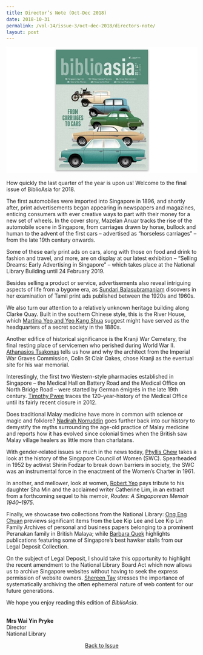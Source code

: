 ```yaml
---
title: Director’s Note (Oct-Dec 2018)
date: 2018-10-31
permalink: /vol-14/issue-3/oct-dec-2018/directors-note/
layout: post
---
```

<img src="/images/Vol-14-issue-3/vol14_iss3.JPG">

How quickly the last quarter of the year is upon us! Welcome to the final issue of BiblioAsia for 2018.

The first automobiles were imported into Singapore in 1896, and shortly after, print advertisements began appearing in newspapers and magazines, enticing consumers with ever creative ways to part with their money for a new set of wheels. In the cover story, Mazelan Anuar tracks the rise of the automobile scene in Singapore, from carriages drawn by horse, bullock and human to the advent of the first cars – advertised as “horseless carriages” – from the late 19th century onwards.

Some of these early print ads on cars, along with those on food and drink to fashion and travel, and more, are on display at our latest exhibition – “Selling Dreams: Early Advertising in Singapore” – which takes place at the National Library Building until 24 February 2019.

Besides selling a product or service, advertisements also reveal intriguing aspects of life from a bygone era, as [Sundari Balasubramaniam](https://nlb-ba-staging.netlify.app/vol-14/issue-3/oct-dec-2018/tamil-print-adv/) discovers in her examination of Tamil print ads published between the 1920s and 1960s.

We also turn our attention to a relatively unknown heritage building along Clarke Quay. Built in the southern Chinese style, this is the River House, which [Martina Yeo and Yeo Kang Shua](https://nlb-ba-staging.netlify.app/vol-14/issue-3/oct-dec-2018/the-house-of-ripples/) suggest might have served as the headquarters of a secret society in the 1880s.

Another edifice of historical significance is the Kranji War Cemetery, the final resting place of servicemen who perished during World War II. [Athanasios Tsakonas](https://nlb-ba-staging.netlify.app/vol-14/issue-3/oct-dec-2018/honour-of-war-heroes/) tells us how and why the architect from the Imperial War Graves Commission, Colin St Clair Oakes, chose Kranji as the eventual site for his war memorial.

Interestingly, the first two Western-style pharmacies established in Singapore – the Medical Hall on Battery Road and the Medical Office on North Bridge Road – were started by German émigrés in the late 19th century. [Timothy Pwee](https://nlb-ba-staging.netlify.app/vol-14/issue-3/oct-dec-2018/german-med-deity-sg/) traces the 120-year-history of the Medical Office until its fairly recent closure in 2012.

Does traditional Malay medicine have more in common with science or magic and folklore? [Nadirah Norruddin](https://nlb-ba-staging.netlify.app/vol-14/issue-3/oct-dec-2018/magic-or-med-m-heal/) goes further back into our history to demystify the myths surrounding the age-old practice of Malay medicine and reports how it has evolved since colonial times when the British saw Malay village healers as little more than charlatans.

With gender-related issues so much in the news today, [Phyllis Chew](https://nlb-ba-staging.netlify.app/vol-14/issue-3/oct-dec-2018/blazing-a-trail/) takes a look at the history of the Singapore Council of Women (SWC). Spearheaded in 1952 by activist Shirin Fodzar to break down barriers in society, the SWC was an instrumental force in the enactment of the Women’s Charter in 1961.

In another, and mellower, look at women, [Robert Yeo](https://nlb-ba-staging.netlify.app/vol-14/issue-3/oct-dec-2018/an-ode-to-two-women/) pays tribute to his daughter Sha Min and the acclaimed writer Catherine Lim, in an extract from a forthcoming sequel to his memoir, *Routes: A Singaporean Memoir 1940–1975*.

Finally, we showcase two collections from the National Library: [Ong Eng Chuan](https://nlb-ba-staging.netlify.app/vol-14/issue-3/oct-dec-2018/papers-from-past/) previews significant items from the Lee Kip Lee and Lee Kip Lin Family Archives of personal and business papers belonging to a prominent Peranakan family in British Malaya; while [Barbara Quek](https://nlb-ba-staging.netlify.app/vol-14/issue-3/oct-dec-2018/makan-place-coffee-s/) highlights publications featuring some of Singapore’s best hawker stalls from our Legal Deposit Collection.

On the subject of Legal Deposit, I should take this opportunity to highlight the recent amendment to the National Library Board Act which now allows us to archive Singapore websites without having to seek the express permission of website owners. [Shereen Tay](https://nlb-ba-staging.netlify.app/vol-14/issue-3/oct-dec-2018/archive-sg-wide-web/) stresses the importance of systematically archiving the often ephemeral nature of web content for our future generations.

We hope you enjoy reading this edition of *BiblioAsia*.

<br>
<b>Mrs Wai Yin Pryke </b><br>Director<br>National Library

<a href="https://biblioasia.nlb.gov.sg/vol-14/issue-3/oct-dec-2018/"><center>Back to Issue</center></a>